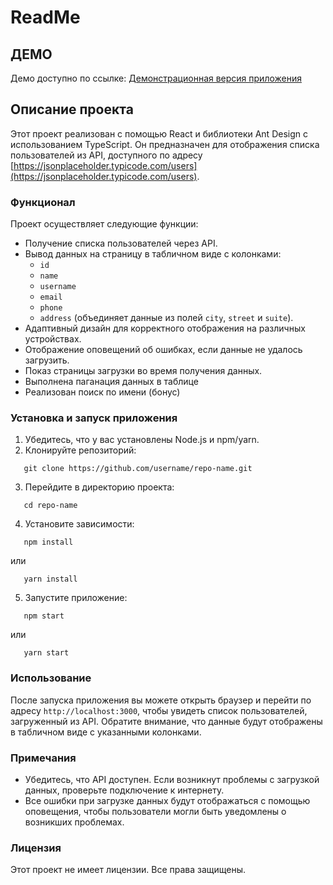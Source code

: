 # ReadMe

## ДЕМО

Демо доступно по ссылке: [Демонстрационная версия приложения](https://sem-a.github.io/greenatom-test/)

## Описание проекта

Этот проект реализован с помощью React и библиотеки Ant Design с использованием TypeScript. Он предназначен для отображения списка пользователей из API, доступного по адресу [https://jsonplaceholder.typicode.com/users](https://jsonplaceholder.typicode.com/users).

### Функционал

Проект осуществляет следующие функции:
- Получение списка пользователей через API.
- Вывод данных на страницу в табличном виде с колонками:
  - `id`
  - `name`
  - `username`
  - `email`
  - `phone`
  - `address` (объединяет данные из полей `city`, `street` и `suite`).
- Адаптивный дизайн для корректного отображения на различных устройствах.
- Отображение оповещений об ошибках, если данные не удалось загрузить.
- Показ страницы загрузки во время получения данных.
- Выполнена паганация данных в таблице
- Реализован поиск по имени (бонус)

### Установка и запуск приложения

1. Убедитесь, что у вас установлены Node.js и npm/yarn.
2. Клонируйте репозиторий:
   
```
   git clone https://github.com/username/repo-name.git
```
3. Перейдите в директорию проекта:
```
   cd repo-name
```
4. Установите зависимости:
```
   npm install
```
   или
```
   yarn install
```

5. Запустите приложение:
```
   npm start
```
   или
```
   yarn start
```

### Использование

После запуска приложения вы можете открыть браузер и перейти по адресу `http://localhost:3000`, чтобы увидеть список пользователей, загруженный из API. Обратите внимание, что данные будут отображены в табличном виде с указанными колонками.

### Примечания

- Убедитесь, что API доступен. Если возникнут проблемы с загрузкой данных, проверьте подключение к интернету.
- Все ошибки при загрузке данных будут отображаться с помощью оповещения, чтобы пользователи могли быть уведомлены о возникших проблемах.

### Лицензия

Этот проект не имеет лицензии. Все права защищены.
